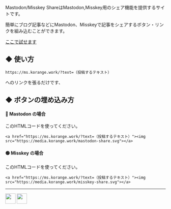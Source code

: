 Mastodon/Misskey ShareはMastodon,Misskey用のシェア機能を提供するサイトです。

簡単にブログ記事などにMastodon、Misskeyで記事をシェアするボタン・リンクを組み込むことができます。

[ここで試せます](https://ms.korange.work/?text=こんにちは。#MastodonMisskeyShare)

## ◆ 使い方
```
https://ms.korange.work/?text=（投稿するテキスト）
```
へのリンクを張るだけです、

## ◆ ボタンの埋め込み方
#### 🐘 Mastodon の場合
このHTMLコードを使ってください。
```
<a href="https://ms.korange.work/?text=（投稿するテキスト）"><img src="https://media.korange.work/mastodon-share.svg"></a>
```

#### 🟢 Misskey の場合
このHTMLコードを使ってください。
```
<a href="https://ms.korange.work/?text=（投稿するテキスト）"><img src="https://media.korange.work/misskey-share.svg"></a>
```
----
<a href="https://ms.korange.work/?text=https%3A%2F%2Fmshare.korange.work%2F"><img src="https://media.korange.work/misskey-share.svg" height=32></a> 
<a href="https://ms.korange.work/?text=https%3A%2F%2Fmshare.korange.work%2F"><img src="https://media.korange.work/mastodon-share.svg" height=32></a>
